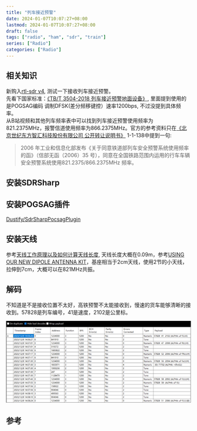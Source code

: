 ```yaml
---
title: "列车接近预警"
date: 2024-01-07T10:07:27+08:00
lastmod: 2024-01-07T10:07:27+08:00
draft: false
tags: ["radio", "ham", "sdr", "train"]
series: ["Radio"]
categories: ["Radio"]
---
```


## 相关知识
新购入[rtl-sdr v4][], 测试一下接收列车接近预警。<br>
先看下国家标准：[《TB/T 3504-2018 列车接近预警地面设备》][], 里面提到使用的是POGSAG编码 调制DFSK(差分频移键控）速率1200bps, 不过没提到具体频率。<br>
从B站视频和其他列车频率表中可以找到列车接近预警使用频率为821.2375MHz，报警信道使用频率为866.2375MHz。官方的参考资料只在[《北京世纪东方智汇科技股份有限公司 公开转让说明书》][] 1-1-138中提到一句:<br>
>2006 年工业和信息化部发布《关于同意铁道部列车安全预警系统使用频率的函》（信部无函（2006）35 号），同意在全国铁路范围内运用的行车车辆安全预警系统使用821.2375/866.2375MHz 频率。

## 安装SDRSharp

## 安装POGSAG插件
[Dustify/SdrSharpPocsagPlugin][]<br>

## 安装天线
参考[天线工作原理以及如何计算天线长度][], 天线长度大概在0.09m，参考[USING OUR NEW DIPOLE ANTENNA KIT][]，基座相当于2cm天线，使用2节的小天线，拉伸到7cm，大概可以在821MHz共振。<br>

## 解码
不知道是不是接收位置不太好，高铁预警不太能接收到，慢速的货车能够清晰的接收到。57828是列车编号，41是速度，2102是公里标。<br> 

![img 1](/images/blog/2024-01-07-pocsagdecoder.png)

## 参考
[rtl-sdr v4]: https://www.rtl-sdr.com/v4/ "rtl-sdr v4"
[《TB/T 3504-2018 列车接近预警地面设备》]: https://hbba.sacinfo.org.cn/attachment/onlineRead/5904054c34efe2dd71e9d44c009bb725
[《北京世纪东方智汇科技股份有限公司 公开转让说明书》]: https://www.neeq.com.cn/disclosure/2022/2022-08-15/1660534210_098980.pdf
[Dustify/SdrSharpPocsagPlugin]: https://github.com/Dustify/SdrSharpPocsagPlugin
[USING OUR NEW DIPOLE ANTENNA KIT]: https://www.rtl-sdr.com/using-our-new-dipole-antenna-kit/ "使用我们全新的偶极子天线套件"
[天线工作原理以及如何计算天线长度]: https://blog.csdn.net/dxy0219/article/details/122856027
